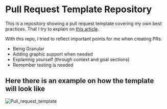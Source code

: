# Pull Request Template Repository

This is a repository showing a pull request template covering my own best practices. That I try to explain on [this article](https://medium.com/@pabloadell/5-things-every-pull-request-should-be-little-thoughts-from-my-experience-14bdb01d827e).

With this repo, I tried to reflect important points for me when creating PRs.

- Being Granular
- Adding graphic support when needed
- Explaninig yourself (through context and goal sections)
- Remember testing is needed

## Here there is an example on how the template will look like

![Pull_request_template](https://user-images.githubusercontent.com/75724798/149671004-ae90cac1-569e-455b-a6c1-fb94e973b9c9.png)
